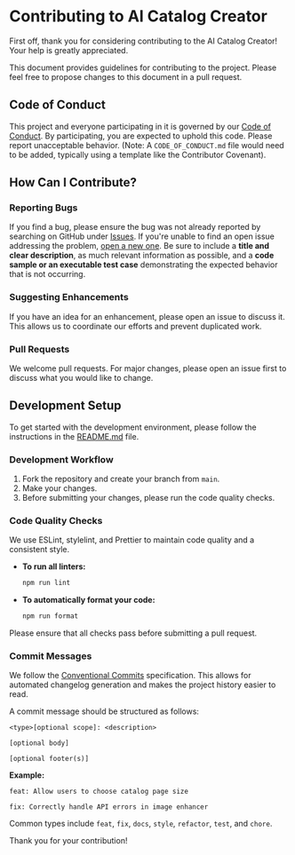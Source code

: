 # Contributing to AI Catalog Creator

First off, thank you for considering contributing to the AI Catalog Creator! Your help is greatly appreciated.

This document provides guidelines for contributing to the project. Please feel free to propose changes to this document in a pull request.

## Code of Conduct

This project and everyone participating in it is governed by our [Code of Conduct](CODE_OF_CONDUCT.md). By participating, you are expected to uphold this code. Please report unacceptable behavior. (Note: A `CODE_OF_CONDUCT.md` file would need to be added, typically using a template like the Contributor Covenant).

## How Can I Contribute?

### Reporting Bugs

If you find a bug, please ensure the bug was not already reported by searching on GitHub under [Issues](https://github.com/your-repo/ai-catalog-creator/issues). If you're unable to find an open issue addressing the problem, [open a new one](https://github.com/your-repo/ai-catalog-creator/issues/new). Be sure to include a **title and clear description**, as much relevant information as possible, and a **code sample or an executable test case** demonstrating the expected behavior that is not occurring.

### Suggesting Enhancements

If you have an idea for an enhancement, please open an issue to discuss it. This allows us to coordinate our efforts and prevent duplicated work.

### Pull Requests

We welcome pull requests. For major changes, please open an issue first to discuss what you would like to change.

## Development Setup

To get started with the development environment, please follow the instructions in the [README.md](./README.md) file.

### Development Workflow

1.  Fork the repository and create your branch from `main`.
2.  Make your changes.
3.  Before submitting your changes, please run the code quality checks.

### Code Quality Checks

We use ESLint, stylelint, and Prettier to maintain code quality and a consistent style.

- **To run all linters:**

  ```bash
  npm run lint
  ```

- **To automatically format your code:**
  ```bash
  npm run format
  ```

Please ensure that all checks pass before submitting a pull request.

### Commit Messages

We follow the [Conventional Commits](https://www.conventionalcommits.org/en/v1.0.0/) specification. This allows for automated changelog generation and makes the project history easier to read.

A commit message should be structured as follows:

```
<type>[optional scope]: <description>

[optional body]

[optional footer(s)]
```

**Example:**

```
feat: Allow users to choose catalog page size
```

```
fix: Correctly handle API errors in image enhancer
```

Common types include `feat`, `fix`, `docs`, `style`, `refactor`, `test`, and `chore`.

Thank you for your contribution!
